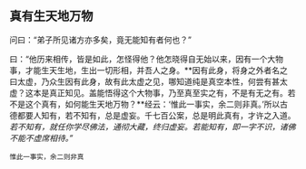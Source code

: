 ##  真有生天地万物

问曰：“弟子所见诸方亦多矣，竟无能知有者何也？”

曰：“他历来相传，皆是如此，怎怪得他？他怎晓得自无始以来，因有一个大物事，才能生天生地，生出一切形相，并吾人之身。**因有此身，将身之外者名之曰太虚，乃众生因有此身，故有此太虚之见，哪知道纯是真空本性，何尝有甚太虚？这本是真正知见。盖能悟得这个大物事，乃至真至实之有，不是有无之有。若不是这个真有，如何能生天地万物？**经云：‘惟此一事实，余二则非真。’所以古德都要人知有，若不知有，总是虚妄。千七百公案，总是明此真有，才许之入道。*若不知有，就任你学尽佛法，通彻大藏，终归虚妄。若能知有，即一字不识，诸佛不能不虚席相待。”*

```yang
惟此一事实，余二则非真
```

